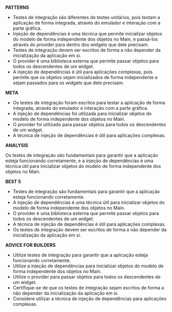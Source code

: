 **PATTERNS**

* Testes de integração são diferentes de testes unitários, pois testam a aplicação de forma integrada, através do emulador e interação com a parte gráfica.
* Injeção de dependências é uma técnica que permite inicializar objetos do modelo de forma independente dos objetos no Main, e passá-los através do provider para dentro dos widgets que dele precisam.
* Testes de integração devem ser escritos de forma a não depender da inicialização da aplicação em si.
* O provider é uma biblioteca externa que permite passar objetos para todos os descendentes de um widget.
* A injeção de dependências é útil para aplicações complexas, pois permite que os objetos sejam inicializados de forma independente e sejam passados para os widgets que dele precisam.

**META**

* Os testes de integração foram escritos para testar a aplicação de forma integrada, através do emulador e interação com a parte gráfica.
* A injeção de dependências foi utilizada para inicializar objetos do modelo de forma independente dos objetos no Main.
* O provider foi utilizado para passar objetos para todos os descendentes de um widget.
* A técnica de injeção de dependências é útil para aplicações complexas.

**ANALYSIS**

Os testes de integração são fundamentais para garantir que a aplicação esteja funcionando corretamente, e a injeção de dependências é uma técnica útil para inicializar objetos do modelo de forma independente dos objetos no Main.

**BEST 5**

* Testes de integração são fundamentais para garantir que a aplicação esteja funcionando corretamente.
* A injeção de dependências é uma técnica útil para inicializar objetos do modelo de forma independente dos objetos no Main.
* O provider é uma biblioteca externa que permite passar objetos para todos os descendentes de um widget.
* A técnica de injeção de dependências é útil para aplicações complexas.
* Os testes de integração devem ser escritos de forma a não depender da inicialização da aplicação em si.

**ADVICE FOR BUILDERS**

* Utilize testes de integração para garantir que a aplicação esteja funcionando corretamente.
* Utilize a injeção de dependências para inicializar objetos do modelo de forma independente dos objetos no Main.
* Utilize o provider para passar objetos para todos os descendentes de um widget.
* Certifique-se de que os testes de integração sejam escritos de forma a não depender da inicialização da aplicação em si.
* Considere utilizar a técnica de injeção de dependências para aplicações complexas.

